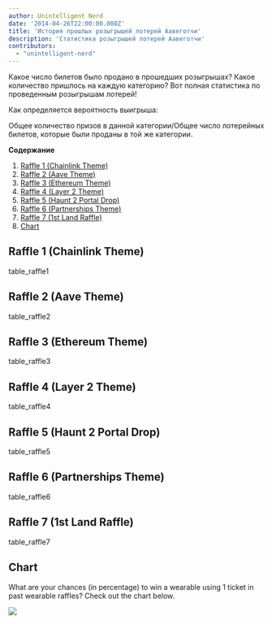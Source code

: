 ```yaml
---
author: Unintelligent Nerd
date: '2014-04-26T22:00:00.000Z'
title: 'История прошлых розыгрышей лотерей Аавеготчи'
description: 'Статистика розыгрышей лотерей Аавеготчи'
contributors:
  - "unintelligent-nerd"
---
```


Какое число билетов было продано в прошедших розыгрышах? Какое количество пришлось на каждую категорию? Вот полная статистика по проведенным розыгрышам лотерей!

Как определяется вероятность выигрыша:

Общее количество призов в данной категории/Общее число лотерейных билетов, которые были проданы в той же категории.

<div class="contentsBox">

**Содержание**

<ol>
<li><a href=#raffle-1--chainlink-theme->Raffle 1 (Chainlink Theme)</a></li>
<li><a href=#raffle-2--aave-theme->Raffle 2 (Aave Theme)</a></li>
<li><a href=#raffle-3--ethereum-theme->Raffle 3 (Ethereum Theme)</a></li>
<li><a href=#raffle-4--layer-2-theme->Raffle 4 (Layer 2 Theme)</a></li>
<li><a href=#raffle-5--haunt-2-portal-drop->Raffle 5 (Haunt 2 Portal Drop)</a></li>
<li><a href=#raffle-6--partnerships-theme->Raffle 6 (Partnerships Theme)</a></li>
<li><a href=#raffle-7--1st-land-raffle->Raffle 7 (1st Land Raffle)</a></li>
<li><a href=#chart>Chart</a></li>
</ol>

</div>

## Raffle 1 (Chainlink Theme)
table_raffle1

## Raffle 2 (Aave Theme)
table_raffle2

## Raffle 3 (Ethereum Theme)
table_raffle3

## Raffle 4 (Layer 2 Theme)
table_raffle4

## Raffle 5 (Haunt 2 Portal Drop)
table_raffle5

## Raffle 6 (Partnerships Theme)
table_raffle6

## Raffle 7 (1st Land Raffle)
table_raffle7

## Chart

What are your chances (in percentage) to win a wearable using 1 ticket in past wearable raffles? Check out the chart below.

<img src="/raffles-stats/raffle-stats-chart.png" />